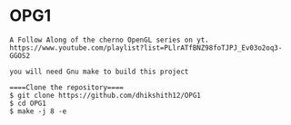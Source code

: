 # OPG1
    A Follow Along of the cherno OpenGL series on yt.
    https://www.youtube.com/playlist?list=PLlrATfBNZ98foTJPJ_Ev03o2oq3-GGOS2

    you will need Gnu make to build this project

    ====Clone the repository====
    $ git clone https://github.com/dhikshith12/OPG1
    $ cd OPG1
    $ make -j 8 -e
